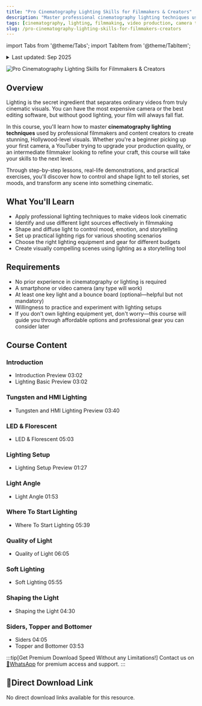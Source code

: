 ```yaml
---
title: "Pro Cinematography Lighting Skills for Filmmakers & Creators"
description: "Master professional cinematography lighting techniques used by filmmakers to create stunning, Hollywood-level visuals. Learn to control and shape light for cinematic storytelling."
tags: [cinematography, lighting, filmmaking, video production, camera techniques]
slug: /pro-cinematography-lighting-skills-for-filmmakers-creators
---
```


import Tabs from '@theme/Tabs';
import TabItem from '@theme/TabItem';

<details>
<summary>Last updated: Sep 2025</summary>

This content was last updated on September 2025. The information and techniques described in this article reflect the most current best practices for cinematography lighting at the time of publication.

</details>

![Pro Cinematography Lighting Skills for Filmmakers & Creators](https://img-c.udemycdn.com/course/240x135/6819997_7c77_3.jpg)

## Overview

Lighting is the secret ingredient that separates ordinary videos from truly cinematic visuals. You can have the most expensive camera or the best editing software, but without good lighting, your film will always fall flat.

In this course, you'll learn how to master **cinematography lighting techniques** used by professional filmmakers and content creators to create stunning, Hollywood-level visuals. Whether you're a beginner picking up your first camera, a YouTuber trying to upgrade your production quality, or an intermediate filmmaker looking to refine your craft, this course will take your skills to the next level.

Through step-by-step lessons, real-life demonstrations, and practical exercises, you'll discover how to control and shape light to tell stories, set moods, and transform any scene into something cinematic.

## What You'll Learn

- Apply professional lighting techniques to make videos look cinematic
- Identify and use different light sources effectively in filmmaking
- Shape and diffuse light to control mood, emotion, and storytelling
- Set up practical lighting rigs for various shooting scenarios
- Choose the right lighting equipment and gear for different budgets
- Create visually compelling scenes using lighting as a storytelling tool

## Requirements

- No prior experience in cinematography or lighting is required
- A smartphone or video camera (any type will work)
- At least one key light and a bounce board (optional—helpful but not mandatory)
- Willingness to practice and experiment with lighting setups
- If you don't own lighting equipment yet, don't worry—this course will guide you through affordable options and professional gear you can consider later

## Course Content

### Introduction
- Introduction Preview 03:02
- Lighting Basic Preview 03:02

### Tungsten and HMI Lighting
- Tungsten and HMI Lighting Preview 03:40

### LED & Florescent
- LED & Florescent 05:03

### Lighting Setup
- Lighting Setup Preview 01:27

### Light Angle
- Light Angle 01:53

### Where To Start Lighting
- Where To Start Lighting 05:39

### Quality of Light
- Quality of Light 06:05

### Soft Lighting
- Soft Lighting 05:55

### Shaping the Light
- Shaping the Light 04:30

### Siders, Topper and Bottomer
- Siders 04:05
- Topper and Bottomer 03:53

:::tip[Get Premium Download Speed Without any Limitations!]
Contact us on [💬WhatsApp](https://wa.me/+8613237610083) for premium  access and support.
:::

## 🚀Direct Download Link

No direct download links available for this resource.
